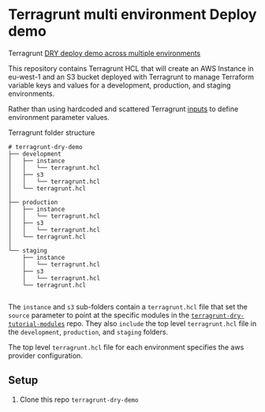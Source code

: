 # Terragrunt multi environment Deploy demo
Terragrunt [DRY deploy demo across multiple environments](https://terragrunt.gruntwork.io/docs/getting-started/quick-start/#promote-immutable-versioned-terraform-modules-across-environments) 

This repository contains Terragrunt HCL that will create an AWS Instance in eu-west-1 and an S3 bucket deployed with Terragrunt  to manage Terraform variable keys and values for a development, production, and staging environments.

Rather than using hardcoded and scattered Terragrunt [inputs](https://terragrunt.gruntwork.io/docs/features/inputs/) to define environment parameter values.

Terragrunt folder structure
```
# terragrunt-dry-demo
├── development
│   ├── instance
│   │   └── terragrunt.hcl
│   ├── s3
│   │   └── terragrunt.hcl
│   └── terragrunt.hcl
│       
├── production
│   ├── instance
│   │   └── terragrunt.hcl
│   ├── s3
│   │   └── terragrunt.hcl
│   └── terragrunt.hcl
│       
└── staging
    ├── instance
    │   └── terragrunt.hcl
    ├── s3
    │   └── terragrunt.hcl
    └── terragrunt.hcl
        
```

The ``instance`` and ``s3`` sub-folders contain a ``terragrunt.hcl`` file that set the ``source`` parameter to point at the specific modules in the [``terragrunt-dry-tutorial-modules``](https://github.com/seifrajhi/terragrunt-dry-tutorial-modules) repo.  They also ``include`` the top level ``terragrunt.hcl`` file in the  ``development``, ``production``, and ``staging`` folders.  

The top level ``terragrunt.hcl`` file for each environment specifies the aws provider configuration. 

## Setup
1. Clone this repo ``terragrunt-dry-demo``
